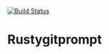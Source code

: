 [![Build Status](https://api.cirrus-ci.com/github/mikolajb/rustygitprompt.svg)](https://cirrus-ci.com/github/mikolajb/rustygitprompt)
# Rustygitprompt

